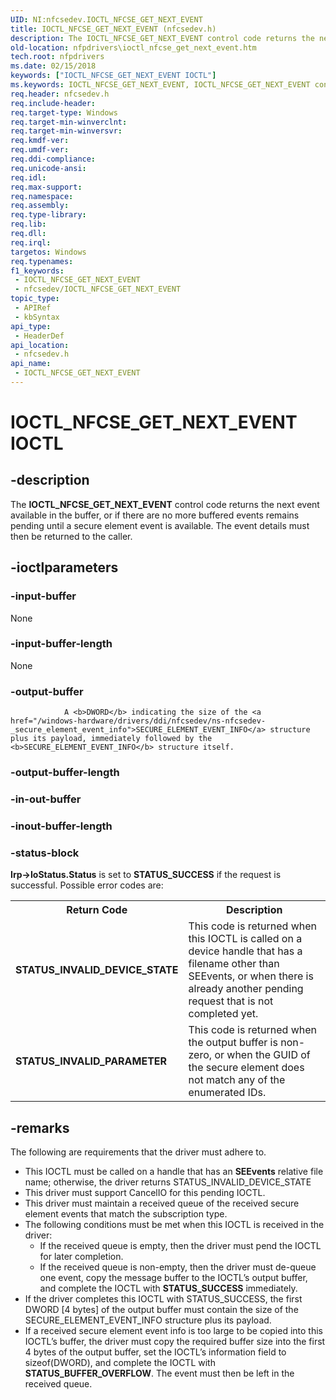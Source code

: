 ```yaml
---
UID: NI:nfcsedev.IOCTL_NFCSE_GET_NEXT_EVENT
title: IOCTL_NFCSE_GET_NEXT_EVENT (nfcsedev.h)
description: The IOCTL_NFCSE_GET_NEXT_EVENT control code returns the next event available in the buffer, or if there are no more buffered events remains pending until a secure element event is available. The event details must then be returned to the caller.
old-location: nfpdrivers\ioctl_nfcse_get_next_event.htm
tech.root: nfpdrivers
ms.date: 02/15/2018
keywords: ["IOCTL_NFCSE_GET_NEXT_EVENT IOCTL"]
ms.keywords: IOCTL_NFCSE_GET_NEXT_EVENT, IOCTL_NFCSE_GET_NEXT_EVENT control, IOCTL_NFCSE_GET_NEXT_EVENT control code [Near-Field Proximity Drivers], _IOCTL_NFCSE_GET_NEXT_EVENT, nfcsedev/IOCTL_NFCSE_GET_NEXT_EVENT, nfpdrivers.ioctl_nfcse_get_next_event
req.header: nfcsedev.h
req.include-header: 
req.target-type: Windows
req.target-min-winverclnt: 
req.target-min-winversvr: 
req.kmdf-ver: 
req.umdf-ver: 
req.ddi-compliance: 
req.unicode-ansi: 
req.idl: 
req.max-support: 
req.namespace: 
req.assembly: 
req.type-library: 
req.lib: 
req.dll: 
req.irql: 
targetos: Windows
req.typenames: 
f1_keywords:
 - IOCTL_NFCSE_GET_NEXT_EVENT
 - nfcsedev/IOCTL_NFCSE_GET_NEXT_EVENT
topic_type:
 - APIRef
 - kbSyntax
api_type:
 - HeaderDef
api_location:
 - nfcsedev.h
api_name:
 - IOCTL_NFCSE_GET_NEXT_EVENT
---
```


# IOCTL_NFCSE_GET_NEXT_EVENT IOCTL


## -description

The <b>IOCTL_NFCSE_GET_NEXT_EVENT</b> 
   control code returns the next event available in the buffer, or if there are no more buffered events remains pending until a secure element event is available. The event details must then be returned to the caller.

## -ioctlparameters

### -input-buffer

None

### -input-buffer-length

None

### -output-buffer

                A <b>DWORD</b> indicating the size of the <a href="/windows-hardware/drivers/ddi/nfcsedev/ns-nfcsedev-_secure_element_event_info">SECURE_ELEMENT_EVENT_INFO</a> structure plus its payload, immediately followed by the <b>SECURE_ELEMENT_EVENT_INFO</b> structure itself.

### -output-buffer-length

### -in-out-buffer

### -inout-buffer-length

### -status-block

<b>Irp->IoStatus.Status</b> is set to <b>STATUS_SUCCESS</b> if the request is successful. Possible error codes are:

<table>
<tr>
<th>Return Code</th>
<th>Description</th>
</tr>
<tr>
<td><b>STATUS_INVALID_DEVICE_STATE</b></td>
<td>This code is returned when this IOCTL is called on a device handle that has a filename other than SEEvents, or when there is already another pending request that is not completed yet.</td>
</tr>
<tr>
<td><b>STATUS_INVALID_PARAMETER</b></td>
<td>This code is returned when the output buffer is non-zero, or when the GUID of the secure element does not match any of the enumerated IDs.</td>
</tr>
</table>

## -remarks

The following are requirements that the driver must adhere to.<ul>
<li>
This IOCTL must be called on a handle that has an <b>SEEvents</b> relative file name; otherwise, the driver returns STATUS_INVALID_DEVICE_STATE

</li>
<li>
This driver must support CancelIO for this pending IOCTL.

</li>
<li>
This driver must maintain a received queue of the received secure element events that match the subscription type.

</li>
<li>
The following conditions must be met when this IOCTL is received in the driver:

<ul>
<li>
If the received queue is empty, then the driver must pend the IOCTL for later completion.

</li>
<li>
If the received queue is non-empty, then the driver must de-queue one event, copy the message buffer to the IOCTL’s output buffer, and complete the IOCTL with <b>STATUS_SUCCESS</b> immediately.

</li>
</ul>
</li>
<li>
If the driver completes this IOCTL with STATUS_SUCCESS, the first DWORD [4 bytes] of the output buffer must contain the size of the SECURE_ELEMENT_EVENT_INFO structure plus its payload.

</li>
<li>
If a received secure element event info is too large to be copied into this IOCTL’s buffer, the driver must copy the required buffer size into the first 4 bytes of the output buffer, set the IOCTL’s information field to sizeof(DWORD), and complete the IOCTL with <b>STATUS_BUFFER_OVERFLOW</b>. The event must then be left in the received queue.

</li>
</ul>
